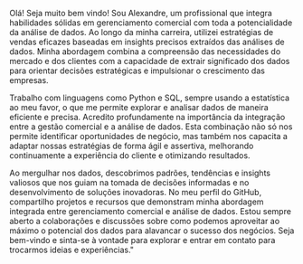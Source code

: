 Olá! Seja muito bem vindo! Sou Alexandre, um profissional que integra habilidades sólidas em gerenciamento comercial com toda a potencialidade da análise de dados. Ao longo da minha carreira, utilizei estratégias de vendas eficazes baseadas em insights precisos extraídos das análises de dados. Minha abordagem combina a compreensão das necessidades do mercado e dos clientes com a capacidade de extrair significado dos dados para orientar decisões estratégicas e impulsionar o crescimento das empresas.

Trabalho com linguagens como Python e SQL, sempre usando a estatística ao meu favor, o que me permite explorar e analisar dados de maneira eficiente e precisa. Acredito profundamente na importância da integração entre a gestão comercial e a análise de dados. Esta combinação não só nos permite identificar oportunidades de negócio, mas também nos capacita a adaptar nossas estratégias de forma ágil e assertiva, melhorando continuamente a experiência do cliente e otimizando resultados.

Ao mergulhar nos dados, descobrimos padrões, tendências e insights valiosos que nos guiam na tomada de decisões informadas e no desenvolvimento de soluções inovadoras. No meu perfil do GitHub, compartilho projetos e recursos que demonstram minha abordagem integrada entre gerenciamento comercial e análise de dados. Estou sempre aberto a colaborações e discussões sobre como podemos aproveitar ao máximo o potencial dos dados para alavancar o sucesso dos negócios. Seja bem-vindo e sinta-se à vontade para explorar e entrar em contato para trocarmos ideias e experiências."





